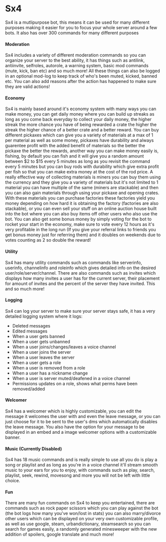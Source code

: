 # Sx4

Sx4 is a mutlipurpose bot, this means it can be used for many different purposes making it easier for you to focus your whole server around a few bots. It also has over 300 commands for many different purposes

#### Moderation

Sx4 includes a variety of different moderation commands so you can organize your server to the best ability, it has things such as antilink, antiinvite, selfroles, autorole, a warning system, basic mod commands (mute, kick, ban etc) and so much more! All these things can also be logged in an optional mod-log to keep track of who's been muted, kicked, banned etc. You can also add reasons after the action has happened to make sure they are valid actions!

#### Economy

Sx4 is mainly based around it's economy system with many ways you can make money, you can get daily money where you can build up
streaks as long as you come back everyday to collect your daily money, the higher streak the more chance you have of being
rewarded a crate the higher the streak the higher chance of a better crate and a better reward. You can buy different pickaxes
which can give you a variety of materials at a max of 1 per material as well as some money, pickaxes have durability and always
guarentee profit with the added benefit of materials so the better the pickaxe the better the rewards, another way you can make
money easily is, fishing, by default you can fish and it will give you a random amount between $2 to $15 every 5 minutes as long as
you revisit the command every 5 minutes but you can buy rods with durability which give extra profit per fish so that you can make
extra money at the cost of the rod price.
A really effective way of collecting materials is miners you can buy them using the currency and they
give you a variety of materials but it's not limited to 1 material you can have multiple of the same (miners are stackable) and
then you can also gain materials through using your pickaxe and opening crates. With these materials you can purchase factories
these factories yield you money depending on how hard it is obtaining the factory (factories are also stackable), or you can even
sell your stuff on an online auction house built into the bot where you can also buy items off other users who also use the bot.
You can also get some bonus money by simply voting for the bot to rocket your start in the economy, make sure to vote every 12
hours as it's very profitable in the long run (If you give your referral links to friends you get bonus money just for referring them) and it doubles on weekends due to votes counting as 2 so double the reward!

#### Utility

Sx4 has many utility commands such as commands like serverinfo, userinfo, channelinfo and roleinfo which gives detailed info on the desired user/role/server/channel. There are also commands such as invites which displays how many invites a user has for the current server, their placement for amount of invites and the percent of the server they have invited. This and so much more!

#### Logging

Sx4 can log your server to make sure your server stays safe, it has a very detailed logging system where it logs:

* Deleted messages
* Edited messages
* When a user gets banned
* When a user gets unbanned
* When a user joins/changes/leaves a voice channel
* When a user joins the server
* When a user leaves the server
* When a user gets a role
* When a user is removed from a role
* When a user has a nickname change
* When a user is server muted/deafened in a voice channel
* Permissions updates on a role, shows what perms have been removed/added

#### Welcomer

Sx4 has a welcomer which is highly customizable, you can edit the message it welcomes the user with and even the leave message, or you can just choose for it to be sent to the user's dms which automatically disables the leave message. You also have the option for your message to be displayed in an embed and a image welcomer options with a customizable banner.

#### Music (Currently Disabled)

Sx4 has 18 music commands and is really simple to use all you do is play a song or playlist and as long as you're in a voice channel it'll stream smooth music to your ears for you to enjoy, with commands such as play, search, playlist, seek, rewind, movesong and more you will not be left with little choice.

#### Fun

There are many fun commands on Sx4 to keep you entertained, there are commands such as rock paper scissors which you can play against the bot (the bot logs how many you've won/lost in stats) you can also marry/divorce other users which can be displayed on your very own customizable profile, as well as use google, steam, urbandictionary, steamsearch so you can search for games easily, a randomly generated minesweeper with the new addition of spoilers, google translate and much more!
